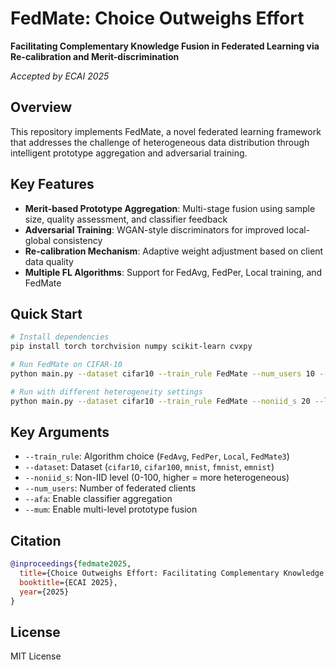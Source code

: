 # FedMate: Choice Outweighs Effort

**Facilitating Complementary Knowledge Fusion in Federated Learning via Re-calibration and Merit-discrimination**

*Accepted by ECAI 2025*

## Overview

This repository implements FedMate, a novel federated learning framework that addresses the challenge of heterogeneous data distribution through intelligent prototype aggregation and adversarial training.

## Key Features

- **Merit-based Prototype Aggregation**: Multi-stage fusion using sample size, quality assessment, and classifier feedback
- **Adversarial Training**: WGAN-style discriminators for improved local-global consistency  
- **Re-calibration Mechanism**: Adaptive weight adjustment based on client data quality
- **Multiple FL Algorithms**: Support for FedAvg, FedPer, Local training, and FedMate

## Quick Start

```bash
# Install dependencies
pip install torch torchvision numpy scikit-learn cvxpy

# Run FedMate on CIFAR-10
python main.py --dataset cifar10 --train_rule FedMate --num_users 10 --epochs 100

# Run with different heterogeneity settings
python main.py --dataset cifar10 --train_rule FedMate --noniid_s 20 --local_size 600
```

## Key Arguments

- `--train_rule`: Algorithm choice (`FedAvg`, `FedPer`, `Local`, `FedMate3`)
- `--dataset`: Dataset (`cifar10`, `cifar100`, `mnist`, `fmnist`, `emnist`)
- `--noniid_s`: Non-IID level (0-100, higher = more heterogeneous)
- `--num_users`: Number of federated clients
- `--afa`: Enable classifier aggregation
- `--mum`: Enable multi-level prototype fusion

## Citation

```bibtex
@inproceedings{fedmate2025,
  title={Choice Outweighs Effort: Facilitating Complementary Knowledge Fusion in Federated Learning via Re-calibration and Merit-discrimination},
  booktitle={ECAI 2025},
  year={2025}
}
```

## License

MIT License